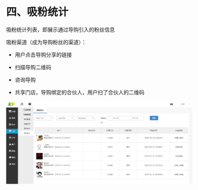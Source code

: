 # 四、吸粉统计

吸粉统计列表，即展示通过导购引入的粉丝信息

吸粉渠道（成为导购粉丝的渠道）：

*   用户点击导购分享的链接

*   扫描导购二维码

*   咨询导购

*   共享门店，导购绑定的合伙人，用户扫了合伙人的二维码

![](images/guide10.jpg)
